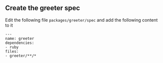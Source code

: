 ## Create the greeter spec

Edit the following file `packages/greeter/spec` and add the following content to it

```
---
name: greeter
dependencies:
- ruby
files:
- greeter/**/*
```
